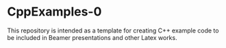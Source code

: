 # CppExamples-0
This repository is intended as a template for creating C++ example code to be included in Beamer presentations and other Latex works.
